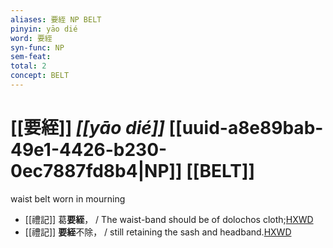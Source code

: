 ```yaml
---
aliases: 要絰 NP BELT
pinyin: yāo dié
word: 要絰
syn-func: NP
sem-feat: 
total: 2
concept: BELT 
---
```

# [[要絰]] *[[yāo dié]]*  [[uuid-a8e89bab-49e1-4426-b230-0ec7887fd8b4|NP]] [[BELT]]
waist belt worn in mourning
 - [[禮記]] 葛**要絰**， / The waist-band should be of dolochos cloth;[HXWD](https://hxwd.org/textview.html?location=KR1d0052_tls_003-101a.5)
 - [[禮記]] **要絰**不除， / still retaining the sash and headband.[HXWD](https://hxwd.org/textview.html?location=KR1d0052_tls_038-1a.103)